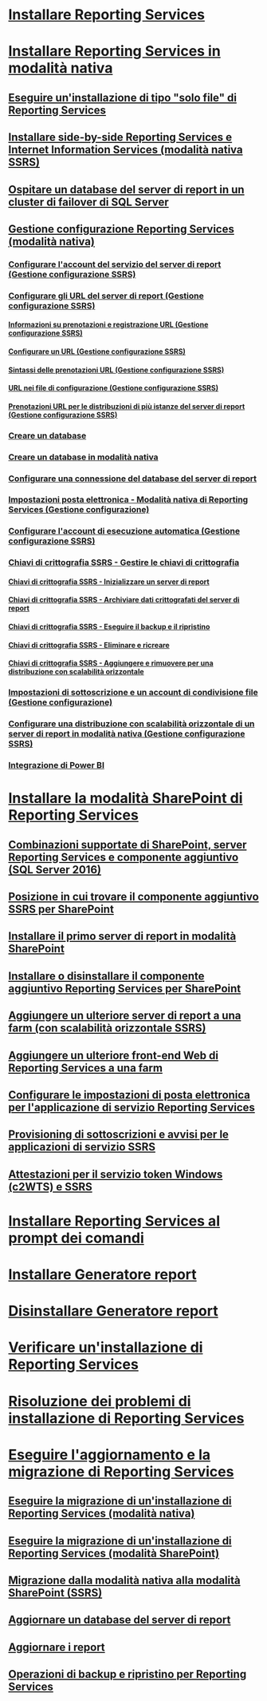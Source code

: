 # [Installare Reporting Services](install-reporting-services.md)


# [Installare Reporting Services in modalità nativa](install-reporting-services-native-mode-report-server.md)  
## [Eseguire un'installazione di tipo "solo file" di Reporting Services](files-only-installation-reporting-services.md)  
## [Installare side-by-side Reporting Services e Internet Information Services (modalità nativa SSRS)](install-reporting-and-internet-information-services-side-by-side.md)  
## [Ospitare un database del server di report in un cluster di failover di SQL Server](host-a-report-server-database-in-a-sql-server-failover-cluster.md)  
## [Gestione configurazione Reporting Services (modalità nativa)](reporting-services-configuration-manager-native-mode.md)  
### [Configurare l'account del servizio del server di report (Gestione configurazione SSRS)](configure-the-report-server-service-account-ssrs-configuration-manager.md)  
### [Configurare gli URL del server di report (Gestione configurazione SSRS)](configure-report-server-urls-ssrs-configuration-manager.md)  
#### [Informazioni su prenotazioni e registrazione URL (Gestione configurazione SSRS)](about-url-reservations-and-registration-ssrs-configuration-manager.md)  
#### [Configurare un URL (Gestione configurazione SSRS)](configure-a-url-ssrs-configuration-manager.md)  
#### [Sintassi delle prenotazioni URL (Gestione configurazione SSRS)](url-reservation-syntax-ssrs-configuration-manager.md)  
#### [URL nei file di configurazione (Gestione configurazione SSRS)](urls-in-configuration-files-ssrs-configuration-manager.md)  
#### [Prenotazioni URL per le distribuzioni di più istanze del server di report (Gestione configurazione SSRS)](url-reservations-for-multi-instance-report-server-deployments.md)  
### [Creare un database](ssrs-report-server-create-a-report-server-database.md)  
### [Creare un database in modalità nativa](ssrs-report-server-create-a-native-mode-report-server-database.md)  
### [Configurare una connessione del database del server di report](configure-a-report-server-database-connection-ssrs-configuration-manager.md)  
### [Impostazioni posta elettronica - Modalità nativa di Reporting Services (Gestione configurazione)](e-mail-settings-reporting-services-native-mode-configuration-manager.md)  
### [Configurare l'account di esecuzione automatica (Gestione configurazione SSRS)](configure-the-unattended-execution-account-ssrs-configuration-manager.md)  
### [Chiavi di crittografia SSRS - Gestire le chiavi di crittografia](ssrs-encryption-keys-manage-encryption-keys.md)  
#### [Chiavi di crittografia SSRS - Inizializzare un server di report](ssrs-encryption-keys-initialize-a-report-server.md)  
#### [Chiavi di crittografia SSRS - Archiviare dati crittografati del server di report](ssrs-encryption-keys-store-encrypted-report-server-data.md)  
#### [Chiavi di crittografia SSRS - Eseguire il backup e il ripristino](ssrs-encryption-keys-back-up-and-restore-encryption-keys.md)  
#### [Chiavi di crittografia SSRS - Eliminare e ricreare](ssrs-encryption-keys-delete-and-re-create-encryption-keys.md)  
#### [Chiavi di crittografia SSRS - Aggiungere e rimuovere per una distribuzione con scalabilità orizzontale](add-and-remove-encryption-keys-for-scale-out-deployment.md)  
### [Impostazioni di sottoscrizione e un account di condivisione file (Gestione configurazione)](subscription-settings-and-a-file-share-account-configuration-manager.md)  
### [Configurare una distribuzione con scalabilità orizzontale di un server di report in modalità nativa (Gestione configurazione SSRS)](configure-a-native-mode-report-server-scale-out-deployment.md)  
### [Integrazione di Power BI](power-bi-report-server-integration-configuration-manager.md)  


# [Installare la modalità SharePoint di Reporting Services](install-reporting-services-sharepoint-mode.md)  
## [Combinazioni supportate di SharePoint, server Reporting Services e componente aggiuntivo (SQL Server 2016)](supported-combinations-of-sharepoint-and-reporting-services-server.md)  
## [Posizione in cui trovare il componente aggiuntivo SSRS per SharePoint](where-to-find-the-reporting-services-add-in-for-sharepoint-products.md)  
## [Installare il primo server di report in modalità SharePoint](install-the-first-report-server-in-sharepoint-mode.md)  
## [Installare o disinstallare il componente aggiuntivo Reporting Services per SharePoint](install-or-uninstall-the-reporting-services-add-in-for-sharepoint.md)  
## [Aggiungere un ulteriore server di report a una farm (con scalabilità orizzontale SSRS)](add-an-additional-report-server-to-a-farm-ssrs-scale-out.md)  
## [Aggiungere un ulteriore front-end Web di Reporting Services a una farm](add-an-additional-reporting-services-web-front-end-to-a-farm.md)  
## [Configurare le impostazioni di posta elettronica per l'applicazione di servizio Reporting Services](configure-e-mail-for-a-reporting-services-service-application.md)
## [Provisioning di sottoscrizioni e avvisi per le applicazioni di servizio SSRS](provision-subscriptions-and-alerts-for-ssrs-service-applications.md)  
## [Attestazioni per il servizio token Windows (c2WTS) e SSRS](claims-to-windows-token-service-c2wts-and-reporting-services.md)  


# [Installare Reporting Services al prompt dei comandi](install-reporting-services-at-the-command-prompt.md)  
# [Installare Generatore report](install-report-builder.md)  
# [Disinstallare Generatore report](uninstall-report-builder.md)  
# [Verificare un'installazione di Reporting Services](verify-a-reporting-services-installation.md)  
# [Risoluzione dei problemi di installazione di Reporting Services](troubleshoot-a-reporting-services-installation.md)  


# [Eseguire l'aggiornamento e la migrazione di Reporting Services](upgrade-and-migrate-reporting-services.md)  
## [Eseguire la migrazione di un'installazione di Reporting Services (modalità nativa)](migrate-a-reporting-services-installation-native-mode.md)  
## [Eseguire la migrazione di un'installazione di Reporting Services (modalità SharePoint)](migrate-a-reporting-services-installation-sharepoint-mode.md)  
## [Migrazione dalla modalità nativa alla modalità SharePoint (SSRS)](native-to-sharepoint-migration-ssrs.md)  
## [Aggiornare un database del server di report](upgrade-a-report-server-database.md)  
## [Aggiornare i report](upgrade-reports.md)  
## [Operazioni di backup e ripristino per Reporting Services](backup-and-restore-operations-for-reporting-services.md)  
